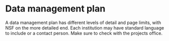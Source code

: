 # Data management plan

A data management plan has different levels of detail and page limits, with NSF on the more detailed end. Each institution may have standard language to include or a contact person. Make sure to check with the projects office. 

